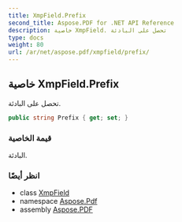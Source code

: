 ```yaml
---
title: XmpField.Prefix
second_title: Aspose.PDF for .NET API Reference
description: خاصية XmpField. تحصل على البادئة
type: docs
weight: 80
url: /ar/net/aspose.pdf/xmpfield/prefix/
---
```

## خاصية XmpField.Prefix

تحصل على البادئة.

```csharp
public string Prefix { get; set; }
```

### قيمة الخاصية

البادئة.

### انظر أيضًا

* class [XmpField](../)
* namespace [Aspose.Pdf](../../../aspose.pdf/)
* assembly [Aspose.PDF](../../../)